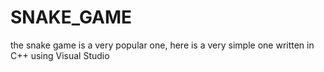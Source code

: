 # SNAKE_GAME


the snake game is a very popular one, here is a very simple one written in C++ using Visual Studio 
